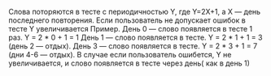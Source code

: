 Слова поторяются в тесте с периодичностью Y, где Y=2X+1, а X — день последнего повторения. Если пользователь не допускает ошибок в тесте Y увеличивается
Пример. День 0 —  слово появляется в тесте 1 раз. Y = 2 * 0 + 1 = 1
День 1 —  слово появляется в тесте. Y = 2 * 1 + 1 = 3 (день 2 — отдых).
День 3 — слово появляется в тесте. Y = 2 * 3 + 1 = 7 (дни 4-6 — отдых). В случае если пользователь ошибется, Y не увеличивается, и слово появляется в тесте через день( как в день 1)
